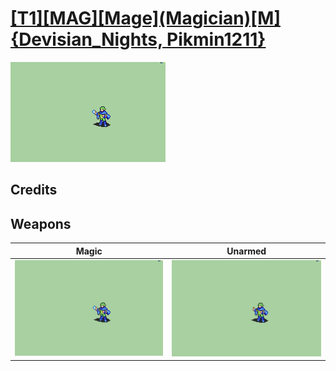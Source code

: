 # [\[T1\]\[MAG\]\[Mage\]\(Magician\)\[M\]{Devisian_Nights, Pikmin1211}](./)

<img src="./6.%20Magic/Magic_000.png" alt="[T1][MAG][Mage](Magician)[M]{Devisian_Nights, Pikmin1211} standing" />

## Credits



## Weapons


|Magic |Unarmed |
|  :---: | :---: |
| <img alt="Magic animation" src="./6.%20Magic/Magic.gif" /> | <img alt="Unarmed animation" src="./8.%20Unarmed/Unarmed.gif" /> |
